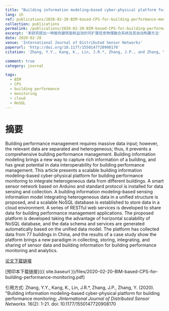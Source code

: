 ```yaml
---
title: "Building information modeling–based cyber-physical platform for building performance monitoring"
lang: zh
ref: publications/2020-02-20-BIM-based-CPS-for-building-performance-monitoring
collection: publications
permalink: /publications/2020-02-20-BIM-based-CPS-for-building-performance-monitoring
excerpt: '本研究提出一种面向建筑能耗监测的可扩展信息物理融合系统及其自动构建方法'
date: 2020-02-20
venue: 'International Journal of Distributed Sensor Networks'
paperurl: 'http://doi.org/10.1177/1550147720908170'
citation: 'Zhang, Y.Y., Kang, K., Lin, J.R.*, Zhang, J.P., and Zhang, Y. (2020). &quot;Building information modeling–based cyber-physical platform for building performance monitoring; <i>JInternational Journal of Distributed Sensor Networks</i>. 16(2): 1-21. doi: 10.1177/1550147720908170'

comment: true
category: journal

tags: 
  - BIM
  - CPS
  - building performance
  - monitoring
  - cloud
  - NoSQL
---
```



摘要
====

Building performance management requires massive data input; however, the relevant data are separated and heterogeneous; thus, it prevents a comprehensive building performance management. Building information modeling brings a new way to capture rich information of a building, and has great potential in data interoperability for building performance management. This article presents a scalable building information modeling–based cyber-physical platform for building performance monitoring to integrate heterogeneous data from different buildings. A smart sensor network based on Arduino and standard protocol is installed for data sensing and collection. A building information modeling–based sensing information model integrating heterogeneous data in a unified structure is proposed, and a scalable NoSQL database is established to store data in a cloud environment. A series of RESTful web services is developed to share data for building performance management applications. The proposed platform is developed taking the advantage of horizontal scalability of NoSQL database, and the data schema and services are generated automatically based on the unified data model. The platform has collected data from 77 buildings in China, and the results of a case study show the platform brings a new paradigm in collecting, storing, integrating, and sharing of sensor data and building information for building performance monitoring and analytics.

[论文下载链接](http://doi.org/10.1177/1550147720908170)

[预印本下载链接]({{ site.baseurl }}/files/2020-02-20-BIM-based-CPS-for-building-performance-monitoring.pdf)

引用方式: Zhang, Y.Y., Kang, K., Lin, J.R.*, Zhang, J.P., Zhang, Y. (2020). &quot;Building information modeling–based cyber-physical platform for building performance monitoring; <i>JInternational Journal of Distributed Sensor Networks</i>. 16(2): 1-21. doi: 10.1177/1550147720908170